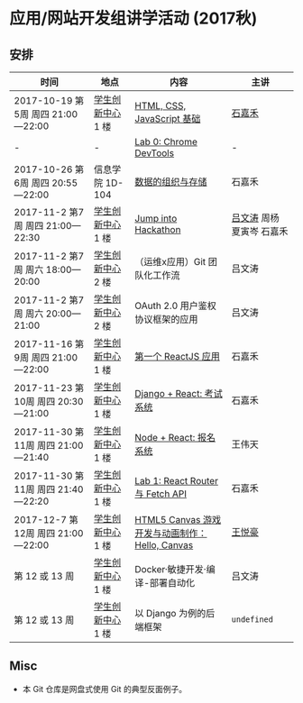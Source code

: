# 应用/网站开发组讲学活动 (2017秋)

## 安排

| 时间 | 地点 | 内容 | 主讲 |
|------|------|------|------|
| 2017-10-19 第5周 周四 21:00—22:00 | [学生创新中心](http://j.map.baidu.com/E6oiN) 1 楼 | [HTML, CSS, JavaScript 基础](https://github.com/ShanghaitechGeekPie/events-IntroToWebDev-Fall17/blob/master/week05_langBasics/week05.md) | [石嘉禾](https://sjhstone.cn) |
| - | - | [Lab 0: Chrome DevTools](https://github.com/ShanghaitechGeekPie/events-IntroToWebDev-Fall17/blob/master/week05_langBasics/labGuide_devTools.md) | - |
| 2017-10-26 第6周 周四 20:55—22:00 | 信息学院 1D-104 | [数据的组织与存储](https://github.com/ShanghaitechGeekPie/events-IntroToWebDev-Fall17/blob/master/week06_keepingData/week06.md) | 石嘉禾 |
| 2017-11-2 第7周 周四 21:00—22:30 | [学生创新中心](http://j.map.baidu.com/E6oiN) 1 楼 | [Jump into Hackathon](https://github.com/ShanghaitechGeekPie/events-IntroToWebDev-Fall17/tree/master/week07_jumpIntoHackathon) | [吕文涛](http://www.eastpiger.com/) 周杨 夏寅岑 石嘉禾 |
| 2017-11-2 第7周 周六 18:00—20:00 | [学生创新中心](http://j.map.baidu.com/E6oiN) 2 楼 | （运维x应用）Git 团队化工作流 | 吕文涛 |
| 2017-11-2 第7周 周六 20:00—21:00 | [学生创新中心](http://j.map.baidu.com/E6oiN) 2 楼 | OAuth 2.0 用户鉴权协议框架的应用 | 吕文涛 |
| 2017-11-16 第9周 周四 21:00—22:00 | [学生创新中心](http://j.map.baidu.com/E6oiN) 1 楼 | [第一个 ReactJS 应用](https://github.com/ShanghaitechGeekPie/events-IntroToWebDev-Fall17/blob/master/week09_firstReactJsApp/week09.md) | 石嘉禾 |
| 2017-11-23 第10周 周四 20:30—21:00 | [学生创新中心](http://j.map.baidu.com/E6oiN) 1 楼 | [Django + React: 考试系统](https://github.com/ShanghaitechGeekPie/events-IntroToWebDev-Fall17/blob/master/week10_testSys/week10.md) | 石嘉禾 |
| 2017-11-30 第11周 周四 21:00—21:40 | [学生创新中心](http://j.map.baidu.com/E6oiN) 1 楼 | [Node + React: 报名系统](https://github.com/ShanghaitechGeekPie/events-IntroToWebDev-Fall17/blob/master/week11_umunc/umunc.pdf) | 王伟天 |
| 2017-11-30 第11周 周四 21:40—22:20 | [学生创新中心](http://j.map.baidu.com/E6oiN) 1 楼 | [Lab 1: React Router 与 Fetch API](https://github.com/ShanghaitechGeekPie/events-IntroToWebDev-Fall17/blob/master/week11_reactRouter_fetch/week11.md) | 石嘉禾 |
| 2017-12-7 第12周 周四 21:00—22:00 | [学生创新中心](http://j.map.baidu.com/E6oiN) 1 楼 | [HTML5 Canvas 游戏开发与动画制作：Hello, Canvas](https://github.com/ShanghaitechGeekPie/events-IntroToWebDev-Fall17/blob/master/week12_helloCanvas/week12.md) | [王悦豪](http://yuehaowang.github.io/) |
| 第 12 或 13 周 | [学生创新中心](http://j.map.baidu.com/E6oiN) 1 楼 | Docker·敏捷开发·编译-部署自动化 | 吕文涛 |
| 第 12 或 13 周 | [学生创新中心](http://j.map.baidu.com/E6oiN) 1 楼 | 以 Django 为例的后端框架 | `undefined` |


## Misc

* 本 Git 仓库是网盘式使用 Git 的典型反面例子。
